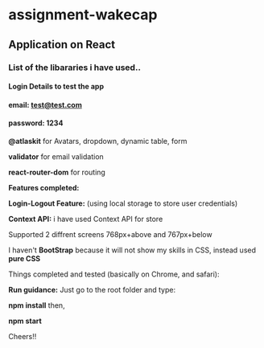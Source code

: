# assignment-wakecap
## Application on React
### List of the libararies i have used..

#### Login Details to test the app
#### email: test@test.com
#### password: 1234


**@atlaskit** for Avatars, dropdown, dynamic table, form

**validator** for email validation

**react-router-dom** for routing

**Features completed:**

**Login-Logout Feature:** (using local storage to store user credentials)

**Context API:** i have used Context API for store

Supported 2 diffrent screens 768px+above and 767px+below

I haven't **BootStrap** because it will not show my skills in CSS, instead used **pure CSS**

Things completed and tested (basically on Chrome, and safari):


**Run guidance:**
Just go to the root folder and type:

**npm install** then,

**npm start**

Cheers!!
